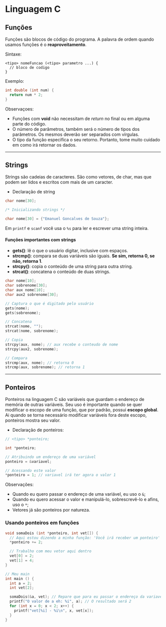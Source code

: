 # Linguagem C

## Funções

Funções são blocos de código do programa. A palavra de ordem quando usamos funções é o **reaproveitamento**.

Sintaxe:

```
<tipo> nomeFuncao (<tipo> parametro ...) {
  // bloco de codigo
}
```

Exemplo:

```c
int double (int num) {
  return num * 2;
}
```

Observaçoes:

+ Funções com **void** não necessitam de *return* no final ou em alguma parte do código.
+ O número de parâmetros, também será o número de tipos dos parâmetros. Os mesmos deverão ser separados com vírgulas.
+ O tipo da função especifíca o seu retorno. Portanto, tome muito cuidado em como irá retornar os dados.

------------------------------------------------------------------

## Strings

Strings são cadeias de caracteres. São como vetores, de char, mas que podem ser lidos e escritos com mais de um caracter.

+ Declaração de string

```c
char nome[30];

/* Inicializando strings */

char nome[30] = {"Emanuel Goncalves de Souza"};
```

Em `printf` e `scanf` você usa o `%s` para ler e escrever uma string inteira.

#### Funções importantes com strings

+ **gets()**: lê o que o usuário digitar, inclusive com espaços.
+ **strcmp()**: compara se duas variáveis são iguais. **Se sim, retorna 0, se não, retorna 1**.
+ **strcpy()**: copia o conteúdo de uma string para outra string.
+ **strcat()**: concatena o conteúdo de duas strings.

```c
char nome[10];
char sobrenome[30];
char aux nome[10];
char aux2 sobrenome[30];

// Captura o que é digitado pelo usuário
gets(nome);
gets(sobrenome);

// Concatena
strcat(nome, "");
strcat(nome, sobrenome);

// Copia
strcpy(aux, nome); // aux recebe o conteudo de nome
strcpy(aux2, sobrenome);

// Compara
strcmp(aux, nome); // retorna 0
strcmp(aux, sobrenome); // retorna 1
```

------------------------------------------------------------------

## Ponteiros

Ponteiros na linguagem C são variáveis que guardam o endereço de memória de outras variáveis. Seu uso é importante quando se quer modificar o escopo de uma função, que por padrão, possui **escopo global**. Ai quando se torna necessário modificar variáveis fora deste escopo, ponteiros mostra seu valor.

+ Declaração de ponteiros:

```c
// <tipo> *ponteiro;

int *ponteiro;

// Atribuindo um endereço de uma variável
ponteiro = &variavel;

// Acessando este valor
*ponteiro = 1; // variavel irá ter agora o valor 1
```

Observações:

+ Quando eu quero passar o endereço de uma variável, eu uso o `&`;
+ Quando eu quero acessar o valor e manipulá-lo, sobrescrevê-lo e afins, uso o `*`;
+ Vetores já são ponteiros por natureza.

### Usando ponteiros em funções

```c
void somaDois (int *ponteiro, int vet[]) {
  // Aqui estou dizendo a minha função: 'Você irá receber um ponteiro'
  *ponteiro += 2;

  // Trabalho com meu vetor aqui dentro
  vet[0] = 2;
  vet[1] = 4;
}

// Meu main
int main () {
  int a = 2;
  int vet[2];

  somaDois(&a, vet); // Repare que para eu passar o endereço da variavel a, eu uso o & e não preciso fazer isso com o vetor
  printf("O valor de a eh: %i", a); // O resultado será 2
  for (int x = 0; x < 2; x++) {
    printf("vet[%i] - %i\n", x, vet[x]);
  }
}
```
